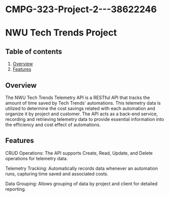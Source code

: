 # CMPG-323-Project-2---38622246
# NWU Tech Trends Project

## Table of contents
1. [Overview](#overview)
2. [Features](#features)
   
## Overview
The NWU Tech Trends Telemetry API is a RESTful API that tracks the amount of time saved by Tech Trends' automations. This telemetry data is utilized to determine the cost savings related with each automation and organize it by project and customer. The API acts as a back-end service, recording and retrieving telemetry data to provide essential information into the efficiency and cost effect of automations.

## Features
CRUD Operations: The API supports Create, Read, Update, and Delete operations for telemetry data.

Telemetry Tracking: Automatically records data whenever an automation runs, capturing time saved and associated costs.

Data Grouping: Allows grouping of data by project and client for detailed reporting.
